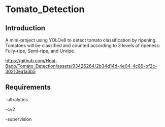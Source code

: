 # Tomato_Detection
## Introduction

A mini-project using YOLOv8 to detect tomato classification by ripening.
Tomatoes will be classified and counted according to 3 levels of ripeness: Fully-ripe, Semi-ripe, and Unripe.



https://github.com/Hoai-Baoo/Tomato_Detection/assets/93426264/2b34d14d-4e04-4c89-bf2c-30210ea1a3b5

## Requirements

 -ultralytics
 
 -cv2
 
 -supervision
 




